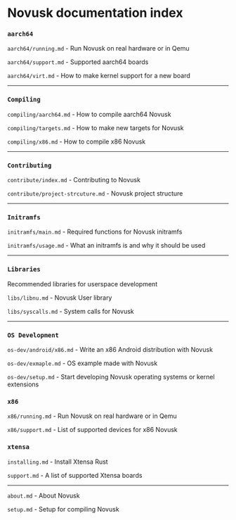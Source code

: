 # Novusk documentation index

### ``aarch64``
``aarch64/running.md`` - Run Novusk on real hardware or in Qemu

``aarch64/support.md`` - Supported aarch64 boards

``aarch64/virt.md`` - How to make kernel support for a new board

---

### ``Compiling``
``compiling/aarch64.md`` - How to compile aarch64 Novusk

``compiling/targets.md`` - How to make new targets for Novusk

``compiling/x86.md`` - How to compile x86 Novusk

--- 

### ``Contributing``
``contribute/index.md`` - Contributing to Novusk

``contribute/project-strcuture.md`` - Novusk project structure

---

### ``Initramfs``

``initramfs/main.md`` - Required functions for Novusk initramfs

``initramfs/usage.md`` - What an initramfs is and why it should be used

---

### ``Libraries``

Recommended libraries for userspace development

``libs/libnu.md`` - Novusk User library

``libs/syscalls.md`` - System calls for Novusk

---

### ``OS Development``

``os-dev/android/x86.md`` - Write an x86 Android distribution with Novusk

``os-dev/exmaple.md`` - OS example made with Novusk

``os-dev/setup.md`` - Start developing Novusk operating systems or kernel extensions

### ``x86``
``x86/running.md`` - Run Novusk on real hardware or in Qemu

``x86/support.md`` - List of supported devices for x86 Novusk

### ``xtensa``
``installing.md`` - Install Xtensa Rust

``support.md`` - A list of supported Xtensa boards

---

``about.md`` - About Novusk

``setup.md`` - Setup for compiling Novusk
